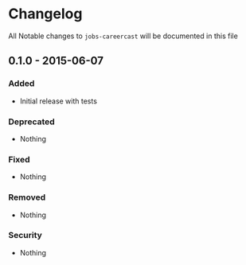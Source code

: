 # Changelog
All Notable changes to `jobs-careercast` will be documented in this file

## 0.1.0 - 2015-06-07

### Added
- Initial release with tests

### Deprecated
- Nothing

### Fixed
- Nothing

### Removed
- Nothing

### Security
- Nothing
